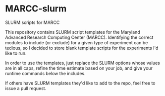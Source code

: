 # MARCC-slurm
SLURM scripts for MARCC

This repository contains SLURM script templates for the Maryland Advanced Research Computing Center (MARCC). Identifying the correct modules to include (or exclude) for a given type of experiment can be tedious, so I decided to store blank template scripts for the experiments I'd like to run. 

In order to use the templates, just replace the SLURM options whose values are in all caps, refine the time estimate based on your job, and give your runtime commands below the includes.

If others have SLURM templates they'd like to add to the repo, feel free to issue a pull request.
